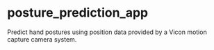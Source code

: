 # posture_prediction_app
Predict hand postures using position data provided by a Vicon motion capture camera system.

